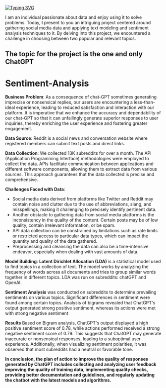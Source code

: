 [![Typing SVG](https://readme-typing-svg.demolab.com/?width=500&lines=Hello+there+,+Welcome+to+my+Portfolio)](https://git.io/typing-svg)


I am an individual passionate about data and enjoy using it to solve problems. Today, I present to you an intriguing project centered around gathering social media data and applying text modeling and sentiment analysis techniques to it. By delving into this project, we encountered a challenge in choosing between two popular and relevant topics.
## The topic for the project is the one and only ChatGPT


# Sentiment-Analysis
**Business Problem**: As a consequence of chat-GPT sometimes generating imprecise or nonsensical replies, our users are encountering a less-than-ideal experience, leading to reduced satisfaction and interaction with our platform. It is imperative that we enhance the accuracy and dependability of our chat-GPT so that it can unfailingly generate superior responses to user inquiries, thereby enriching the user experience and fostering greater engagement.

**Data Source**: Reddit is a social news and conversation website where registered members can submit text posts and direct links.

**Data Collection**: We collected 13K subreddits for over a month. The API (Application Programming Interface) methodologies were employed to collect the data. APIs facilitate communication between applications and different software components, allowing them to extract data from various sources. This approach guarantees that the data collected is precise and comprehensive.

**Challenges Faced with Data**: 

* Social media data derived from platforms like Twitter and Reddit may contain noise and clutter due to the use of abbreviations, slang, and misspellings, making it challenging to precisely identify pertinent data.
* Another obstacle to gathering data from social media platforms is the inconsistency in the quality of the content. Certain posts may be of low quality, contain irrelevant information, or be spam.
* API data collection can be constrained by limitations such as rate limits or restricted access to particular data types, which can impact the quantity and quality of the data gathered.
* Preprocessing and cleansing the data can also be a time-intensive endeavor, especially when dealing with vast amounts of data. 

**Model Building**:
**Latent Dirichlet Allocation (LDA)** is a statistical model used to find topics in a collection of text. The model works by analyzing the frequency of words across all documents and tries to group similar words together in different topics. LDA was run on subreddits: chatGPT and OpenAI.

**Sentiment Analysis** was conducted on subreddits to determine prevailing sentiments on various topics. Significant differences in sentiment were found among certain topics. Analysis of bigrams revealed that ChatGPT's output generated strong positive sentiment, whereas its actions were met with strong negative sentiment

**Results**
Based on Bigram analysis, ChatGPT's output displayed a high positive sentiment score of 0.78, while actions performed received a strong negative sentiment score of 0.79. This suggests that ChatGPT may generate inaccurate or nonsensical responses, leading to a suboptimal user experience. Additionally, when visualizing sentiment polarities, it was observed that most subreddits had a neutral or favorable tone.


**In conclusion, the plan of action to improve the quality of responses generated by ChatGPT includes collecting and analyzing user feedback
improving the quality of training data, implementing quality checks,
providing better documentation and guidelines, and regularly updating the chatbot with the latest models and algorithms.**









